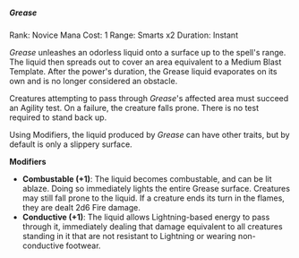 ##### *Grease*

Rank: Novice
Mana Cost: 1
Range: Smarts x2
Duration: Instant

*Grease* unleashes an odorless liquid onto a surface up to the spell's range. The liquid then spreads out to cover an area equivalent to a Medium Blast Template. After the power's duration, the Grease liquid evaporates on its own and is no longer considered an obstacle.

Creatures attempting to pass through *Grease*'s affected area must succeed an Agility test. On a failure, the creature falls prone. There is no test required to stand back up.

Using Modifiers, the liquid produced by *Grease* can have other traits, but by default is only a slippery surface.

**Modifiers**
- **Combustable (+1)**: The liquid becomes combustable, and can be lit ablaze. Doing so immediately lights the entire Grease surface. Creatures may still fall prone to the liquid. If a creature ends its turn in the flames, they are dealt 2d6 Fire damage.
- **Conductive (+1)**: The liquid allows Lightning-based energy to pass through it, immediately dealing that damage equivalent to all creatures standing in it that are not resistant to Lightning or wearing non-conductive footwear.